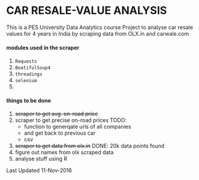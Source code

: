 # CAR RESALE-VALUE ANALYSIS
This is a PES University Data Analytics course Project to analyse car resale values for 4 years in India by scraping data from OLX.in and carwale.com

#### modules used in the scraper
1. ```Requests```
2. ```BeatifulSoup4```
3. ```threadings```
4. ```selenium```
5. 

#### things to be done
1. ~~scraper to get avg. on-road price~~
2. scraper to get precise on-road prices
	TODO:
	* function to generqate urls of all companies
	* and get back to previous car
	* csv
3. ~~scraper to get data from olx.in~~
	DONE: 20k data points found
4. figure out names from olx scraped data
5. analyse stuff using R

Last Updated 11-Nov-2016
